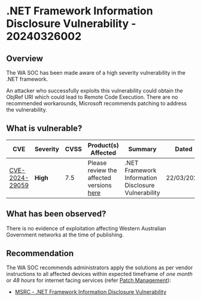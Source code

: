 # .NET Framework Information Disclosure Vulnerability - 20240326002

## Overview

The WA SOC has been made aware of a high severity vulnerability in the .NET framework.

An attacker who successfully exploits this vulnerability could obtain the ObjRef URI which could lead to Remote Code Execution. There are no recommended workarounds, Microsoft recommends patching to address the vulnerability.

## What is vulnerable?

| CVE                                                               | Severity | CVSS | Product(s) Affected                                                                                              | Summary                                             | Dated      |
| ----------------------------------------------------------------- | -------- | ---- | ---------------------------------------------------------------------------------------------------------------- | --------------------------------------------------- | ---------- |
| [CVE-2024-29059](https://nvd.nist.gov/vuln/detail/CVE-2024-29059) | **High** | 7.5  | Please review the affected versions [here](https://msrc.microsoft.com/update-guide/vulnerability/CVE-2024-29059) | .NET Framework Information Disclosure Vulnerability | 22/03/2024 |

## What has been observed?

There is no evidence of exploitation affecting Western Australian Government networks at the time of publishing.

## Recommendation

The WA SOC recommends administrators apply the solutions as per vendor instructions to all affected devices within expected timeframe of *one month* or *48 hours* for internet facing services (refer [Patch Management](../guidelines/patch-management.md)):

- [MSRC - .NET Framework Information Disclosure Vulnerability](https://msrc.microsoft.com/update-guide/vulnerability/CVE-2024-29059)
